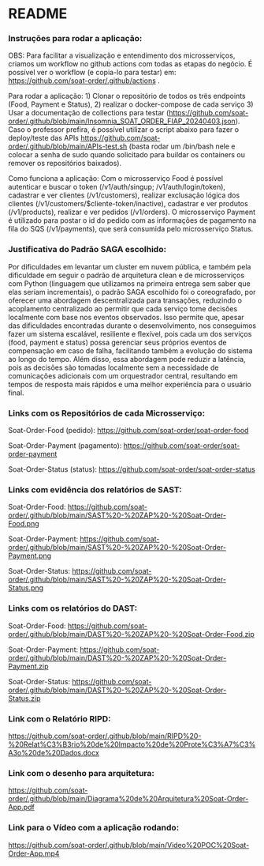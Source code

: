 # README

### Instruções para rodar a aplicação:
OBS: Para facilitar a visualização e entendimento dos microsserviços, criamos um workflow no github actions com todas as etapas do negócio. É possível ver o workflow (e copia-lo para testar) em: https://github.com/soat-order/.github/actions . 

Para rodar a aplicação: 1) Clonar o repositório de todos os trës endpoints (Food, Payment e Status), 2) realizar o docker-compose de cada serviço 3) Usar a documentaçâo de collections para testar (https://github.com/soat-order/.github/blob/main/Insomnia_SOAT_ORDER_FIAP_20240403.json). Caso o professor prefira, é possível utilizar o script abaixo para fazer o deploy/teste das APIs https://github.com/soat-order/.github/blob/main/APIs-test.sh (basta rodar um /bin/bash nele e colocar a senha de sudo quando solicitado para buildar os containers ou remover os repositórios baixados). 

Como funciona a aplicação: Com o microsserviço Food é possível autenticar e buscar o token (/v1/auth/singup; /v1/auth/login/token), cadastrar e ver clientes (/v1/customers), realizar exclusaçâo lógica dos clientes (/v1/customers/$cliente-token/inactive), cadastrar e ver produtos (/v1/products), realizar e ver pedidos (/v1/orders). O microsserviço Payment é utilizado para postar o id do pedido com as informações de pagamento na fila do SQS (/v1/payments), que será consumida pelo microsserviço Status.

### Justificativa do Padrão SAGA escolhido:
Por dificuldades em levantar um cluster em nuvem pública, e também pela dificuldade em seguir o padrão de arquitetura clean e de microsserviços com Python (linguagem que utilizamos na primeira entrega sem saber que elas seriam incrementais), o padrão SAGA escolhido foi o coreografado, por oferecer uma abordagem descentralizada para transações, reduzindo o acoplamento centralizado ao permitir que cada serviço tome decisões localmente com base nos eventos observados. Isso permite que, apesar das dificuldades encontradas durante o desenvolvimento, nos conseguimos fazer um sistema escalável, resiliente e flexível, pois cada um dos serviços (food, payment e status) possa gerenciar seus próprios eventos de compensação em caso de falha, facilitando também a evolução do sistema ao longo do tempo. Além disso, essa abordagem pode reduzir a latência, pois as decisões são tomadas localmente sem a necessidade de comunicações adicionais com um orquestrador central, resultando em tempos de resposta mais rápidos e uma melhor experiência para o usuário final.

### Links com os Repositórios de cada Microsserviço:
Soat-Order-Food (pedido): https://github.com/soat-order/soat-order-food

Soat-Order-Payment (pagamento): https://github.com/soat-order/soat-order-payment

Soat-Order-Status (status): https://github.com/soat-order/soat-order-status

### Links com evidência dos relatórios de SAST:
Soat-Order-Food: https://github.com/soat-order/.github/blob/main/SAST%20-%20ZAP%20-%20Soat-Order-Food.png

Soat-Order-Payment: https://github.com/soat-order/.github/blob/main/SAST%20-%20ZAP%20-%20Soat-Order-Payment.png

Soat-Order-Status: https://github.com/soat-order/.github/blob/main/SAST%20-%20ZAP%20-%20Soat-Order-Status.png

### Links com os relatórios do DAST:
Soat-Order-Food: https://github.com/soat-order/.github/blob/main/DAST%20-%20ZAP%20-%20Soat-Order-Food.zip

Soat-Order-Payment: https://github.com/soat-order/.github/blob/main/DAST%20-%20ZAP%20-%20Soat-Order-Payment.zip

Soat-Order-Status: https://github.com/soat-order/.github/blob/main/DAST%20-%20ZAP%20-%20Soat-Order-Status.zip

### Link com o Relatório RIPD: 
https://github.com/soat-order/.github/blob/main/RIPD%20-%20Relat%C3%B3rio%20de%20Impacto%20de%20Prote%C3%A7%C3%A3o%20de%20Dados.docx

### Link com o desenho para arquitetura:
https://github.com/soat-order/.github/blob/main/Diagrama%20de%20Arquitetura%20Soat-Order-App.pdf

### Link para o Vídeo com a aplicação rodando:
https://github.com/soat-order/.github/blob/main/Video%20POC%20Soat-Order-App.mp4
